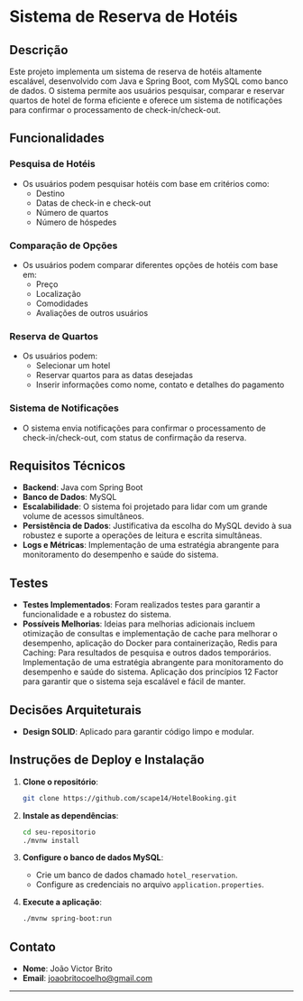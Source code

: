 # Sistema de Reserva de Hotéis

## Descrição

Este projeto implementa um sistema de reserva de hotéis altamente escalável, desenvolvido com Java e Spring Boot, com MySQL como banco de dados. O sistema permite aos usuários pesquisar, comparar e reservar quartos de hotel de forma eficiente e oferece um sistema de notificações para confirmar o processamento de check-in/check-out.

## Funcionalidades

### Pesquisa de Hotéis
- Os usuários podem pesquisar hotéis com base em critérios como:
  - Destino
  - Datas de check-in e check-out
  - Número de quartos
  - Número de hóspedes

### Comparação de Opções
- Os usuários podem comparar diferentes opções de hotéis com base em:
  - Preço
  - Localização
  - Comodidades
  - Avaliações de outros usuários

### Reserva de Quartos
- Os usuários podem:
  - Selecionar um hotel
  - Reservar quartos para as datas desejadas
  - Inserir informações como nome, contato e detalhes do pagamento

### Sistema de Notificações
- O sistema envia notificações para confirmar o processamento de check-in/check-out, com status de confirmação da reserva.

## Requisitos Técnicos

- **Backend**: Java com Spring Boot
- **Banco de Dados**: MySQL
- **Escalabilidade**: O sistema foi projetado para lidar com um grande volume de acessos simultâneos.
- **Persistência de Dados**: Justificativa da escolha do MySQL devido à sua robustez e suporte a operações de leitura e escrita simultâneas.
- **Logs e Métricas**: Implementação de uma estratégia abrangente para monitoramento do desempenho e saúde do sistema.

## Testes

- **Testes Implementados**: Foram realizados testes para garantir a funcionalidade e a robustez do sistema.
- **Possíveis Melhorias**: Ideias para melhorias adicionais incluem otimização de consultas e implementação de cache para melhorar o desempenho, aplicação do Docker para containerização, Redis para Caching: Para resultados de pesquisa e outros dados temporários.
Implementação de uma estratégia abrangente para monitoramento do desempenho e saúde do sistema. Aplicação dos princípios 12 Factor para garantir que o sistema seja escalável e fácil de manter.

## Decisões Arquiteturais

- **Design SOLID**: Aplicado para garantir código limpo e modular.

## Instruções de Deploy e Instalação

1. **Clone o repositório**:
    ```bash
    git clone https://github.com/scape14/HotelBooking.git

    ```

2. **Instale as dependências**:
    ```bash
    cd seu-repositorio
    ./mvnw install
    ```

3. **Configure o banco de dados MySQL**:
    - Crie um banco de dados chamado `hotel_reservation`.
    - Configure as credenciais no arquivo `application.properties`.

4. **Execute a aplicação**:
    ```bash
    ./mvnw spring-boot:run
    ```

## Contato

- **Nome**: João Victor Brito
- **Email**: joaobritocoelho@gmail.com

---

